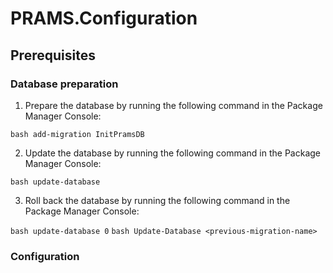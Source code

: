 # PRAMS.Configuration


## Prerequisites

### Database preparation

1. Prepare the database by running the following command in the Package Manager Console:

```bash add-migration InitPramsDB```

2. Update the database by running the following command in the Package Manager Console:

```bash update-database```

3. Roll back the database by running the following command in the Package Manager Console:

```bash update-database 0```
```bash Update-Database <previous-migration-name> ```

### Configuration